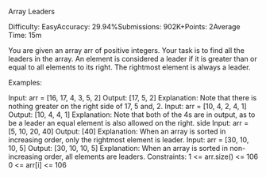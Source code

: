 Array Leaders

Difficulty: EasyAccuracy: 29.94%Submissions: 902K+Points: 2Average Time: 15m

You are given an array arr of positive integers. Your task is to find all the leaders in the array. An element is considered a leader if it is greater than or equal to all elements to its right. The rightmost element is always a leader.

Examples:

Input: arr = [16, 17, 4, 3, 5, 2]
Output: [17, 5, 2]
Explanation: Note that there is nothing greater on the right side of 17, 5 and, 2.
Input: arr = [10, 4, 2, 4, 1]
Output: [10, 4, 4, 1]
Explanation: Note that both of the 4s are in output, as to be a leader an equal element is also allowed on the right. side
Input: arr = [5, 10, 20, 40]
Output: [40]
Explanation: When an array is sorted in increasing order, only the rightmost element is leader.
Input: arr = [30, 10, 10, 5]
Output: [30, 10, 10, 5]
Explanation: When an array is sorted in non-increasing order, all elements are leaders.
Constraints:
1 <= arr.size() <= 106
0 <= arr[i] <= 106